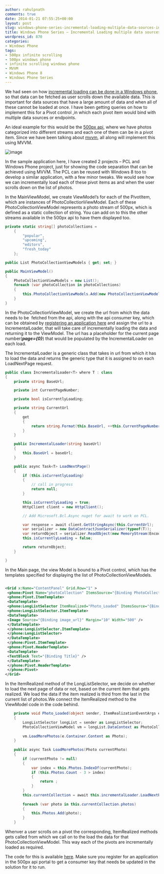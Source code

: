 ```yaml
---
author: rahulpnath
comments: true
date: 2014-01-21 07:55:25+00:00
layout: post
slug: windows-phone-series-incremental-loading-multiple-data-sources-inside-a-pivot
title: Windows Phone Series – Incremental Loading multiple data sources inside a Pivot
wordpress_id: 870
categories:
- Windows Phone
tags:
- 500px infinite scrolling
- 500px windows phone
- infinite scrolling windows phone
- MVVM
- Windows Phone 8
- Windows Phone Series
---
```


We had seen on how [incremental loading can be done in a Windows phone](http://rahulpnath.com/blog/windows-phone-series-incremental-loading/), so that data can be fetched as user scrolls down the available data. This is important for data sources that have a large amount of data and when all of these cannot be loaded at once. I have been getting queries on how to implement this for a Pivot control ,in which each pivot item would bind with multiple data sources or endpoints.

An ideal example for this would be the [500px api](http://developers.500px.com/), where we have photos categorized into different streams and each one of them can be in a pivot item. Since we have been talking about [mvvm](http://rahulpnath.com/blog/tag/mvvm/), all along will implement this using MVVM.

![image](/images/WP_IncrementalLoading.png)



In the sample application here, I have created 2 projects – PCL and Windows Phone project, just for showing the code separation that can be achieved using MVVM. The PCL can be reused with Windows 8 too to develop a similar application, with a few minor tweaks. We would see how we can incrementally load each of these pivot items as and when the user scrolls down on the list of photos.

In the MainViewModel, we create ViewModel’s for each of the PivotItem, which are instances of PhotoCollectionViewModel. Each of these PhotoCollectionViewModel represents a photo stream of 500px, which is defined as a static collection of string. You can add on to this the other streams available in the 500px api to have them displayed too.

``` csharp
private static string[] photoCollections =
    {
        "popular",
        "upcoming",
        "editors",
        "fresh_today"
    };

public List PhotoCollectionViewModels { get; set; }

public MainViewModel()
{
    PhotoCollectionViewModels = new List();
    foreach (var photoCollection in photoCollections)
    {
        this.PhotoCollectionViewModels.Add(new PhotoCollectionViewModel(photoCollection));
    }
}
```

In the PhotoCollectionViewModel, we create the url from which the data needs to be  fetched from the api, along with the api consumer key, which can be obtained by [registering an application here](http://500px.com/settings/applications) and assign the url to a IncrementalLoader, that will take care of incrementally loading the data and returning it to the ViewModel. The url has a placeholder for the current page number(**_page={0}_**) that would be populated by the IncrementalLoader on each load.

The IncrementalLoader is a generic class that takes in url from which it has to load the data and returns the generic type that it is assigned to on each LoadNextPage request.

``` csharp 
public class IncrementalLoader<T> where T : class
{
    private string BaseUrl;

    private int CurrentPageNumber;

    private bool isCurrentlyLoading;

    private string CurrentUrl
    {
        get
        {
            return string.Format(this.BaseUrl, ++this.CurrentPageNumber);
        }
    }

    public IncrementalLoader(string baseUrl)
    {
        this.BaseUrl = baseUrl;
    }

    public async Task<T> LoadNextPage()
    {
        if (this.isCurrentlyLoading)
        {
            // call in progress
            return null;
        }

        this.isCurrentlyLoading = true;
        HttpClient client = new HttpClient();

        // Add Microsoft.Bcl.Async nuget for await to work on PCL.

        var response = await client.GetStringAsync(this.CurrentUrl);
        var serializer = new DataContractJsonSerializer(typeof(T));
        var returnObject = serializer.ReadObject(new MemoryStream(Encoding.Unicode.GetBytes(response))) as T;
        this.isCurrentlyLoading = false;

        return returnObject;
    }

}
```

In the Main page, the view Model is bound to a Pivot control, which has the templates specified for displaying the list of PhotoCollectionViewModels.

``` xml

<Grid x:Name="ContentPanel" Grid.Row="1" >
 <phone:Pivot Name="photoCollection" ItemsSource="{Binding PhotoCollectionViewModels}">
 <phone:Pivot.ItemTemplate>
 <DataTemplate>
 <phone:LongListSelector ItemRealized="Photo_Loaded" ItemsSource="{Binding Photos}" IsGroupingEnabled="False">
 <phone:LongListSelector.ItemTemplate>
 <DataTemplate>
 <Image Source="{Binding image_url}" Margin="10" Width="500" />
 </DataTemplate>
 </phone:LongListSelector.ItemTemplate>
 </phone:LongListSelector>
 </DataTemplate>
 </phone:Pivot.ItemTemplate>
 <phone:Pivot.HeaderTemplate>
 <DataTemplate>
 <TextBlock Text="{Binding Title}" />
 </DataTemplate>
 </phone:Pivot.HeaderTemplate>
 </phone:Pivot>
</Grid>

```

In the ItemRealized method of the LongListSelector, we decide on whether to load the next page of data or not, based on the current item that gets realized. We load the data if the item realized is third from the last in the current list of photos.We connect the ItemRealized method to the ViewModel code in the code behind.

``` csharp
    private void Photo_Loaded(object sender, ItemRealizationEventArgs e)
    {
        LongListSelector longList = sender as LongListSelector;
        PhotoCollectionViewModel vm = longList.DataContext as PhotoCollectionViewModel;
    
        vm.LoadMorePhotos(e.Container.Content as Photo);
    }
    
    public async Task LoadMorePhotos(Photo currentPhoto)
    {
        if (currentPhoto != null)
        {
            var index = this.Photos.IndexOf(currentPhoto);
            if (this.Photos.Count - 3 > index)
            {
                return ;
            }
        }
        this.currentCollection = await this.incrementalLoader.LoadNextPage();
    
        foreach (var photo in this.currentCollection.photos)
        {
            this.Photos.Add(photo);
        }
    }

```

Whenver a user scrolls on a pivot the corresponding, ItemRealized methods gets called from which we call on to the load the data for that PhotoCollectionViewModel. This way each of the pivots are incrementally loaded as required.

The code for this is available [here](https://github.com/rahulpnath/Blog/tree/master/IncrementalLoading). Make sure you register for an application in the 500px api portal to get a consumer key that needs be updated in the solution for it to run.
